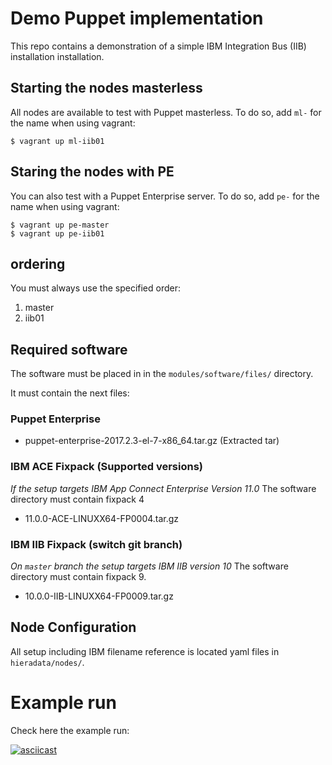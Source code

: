 # Demo Puppet implementation

This repo contains a demonstration of a simple IBM Integration Bus (IIB) installation installation.

## Starting the nodes masterless

All nodes are available to test with Puppet masterless. To do so, add `ml-` for the name when using vagrant:

```
$ vagrant up ml-iib01
```

## Staring the nodes with PE

You can also test with a Puppet Enterprise server. To do so, add `pe-` for the name when using vagrant:

```
$ vagrant up pe-master
$ vagrant up pe-iib01
```

## ordering

You must always use the specified order:

1. master
2. iib01

## Required software

The software must be placed in in the `modules/software/files/` directory.

It must contain the next files:

### Puppet Enterprise

- puppet-enterprise-2017.2.3-el-7-x86_64.tar.gz (Extracted tar)

### IBM ACE Fixpack (Supported versions)

*If the setup targets IBM App Connect Enterprise Version 11.0*
The software directory must contain fixpack 4

- 11.0.0-ACE-LINUXX64-FP0004.tar.gz

### IBM IIB Fixpack (switch git branch)

*On `master`  branch the setup targets IBM IIB version 10*
The software directory must contain fixpack 9.

- 10.0.0-IIB-LINUXX64-FP0009.tar.gz

## Node Configuration

All setup including IBM filename reference is located yaml files in
`hieradata/nodes/`.

# Example run

Check here the example run:

[![asciicast](https://asciinema.org/a/109018.png)](https://asciinema.org/a/109018)
